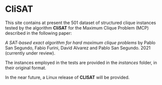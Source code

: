 ﻿# CliSAT
This site contains at present the 501 dataset of structured clique instances tested by the algorithm **CliSAT** for the Maximum Clique Problem (MCP) described in the following paper:

*A SAT-based exact algorithm for hard maximum clique problems* by Pablo San Segundo, Fabio Furini, David Alvarez and Pablo San Segundo. 2021 (currently under review). 

The instances employed in the tests are provided in the *instances* folder, in their original format.

In the near future, a Linux release of **CLISAT** will be provided.


